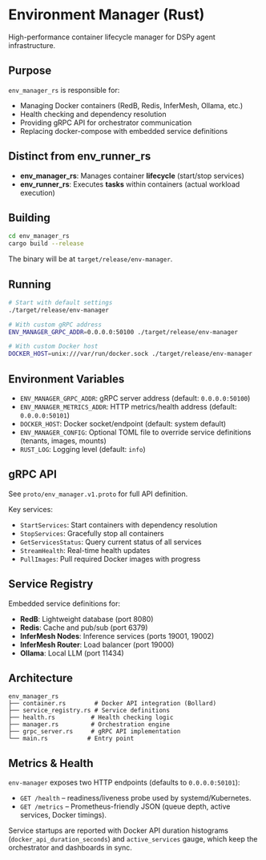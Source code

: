 # Environment Manager (Rust)

High-performance container lifecycle manager for DSPy agent infrastructure.

## Purpose

`env_manager_rs` is responsible for:
- Managing Docker containers (RedB, Redis, InferMesh, Ollama, etc.)
- Health checking and dependency resolution
- Providing gRPC API for orchestrator communication
- Replacing docker-compose with embedded service definitions

## Distinct from env_runner_rs

- **env_manager_rs**: Manages container **lifecycle** (start/stop services)
- **env_runner_rs**: Executes **tasks** within containers (actual workload execution)

## Building

```bash
cd env_manager_rs
cargo build --release
```

The binary will be at `target/release/env-manager`.

## Running

```bash
# Start with default settings
./target/release/env-manager

# With custom gRPC address
ENV_MANAGER_GRPC_ADDR=0.0.0.0:50100 ./target/release/env-manager

# With custom Docker host
DOCKER_HOST=unix:///var/run/docker.sock ./target/release/env-manager
```

## Environment Variables

- `ENV_MANAGER_GRPC_ADDR`: gRPC server address (default: `0.0.0.0:50100`)
- `ENV_MANAGER_METRICS_ADDR`: HTTP metrics/health address (default: `0.0.0.0:50101`)
- `DOCKER_HOST`: Docker socket/endpoint (default: system default)
- `ENV_MANAGER_CONFIG`: Optional TOML file to override service definitions (tenants, images, mounts)
- `RUST_LOG`: Logging level (default: `info`)

## gRPC API

See `proto/env_manager.v1.proto` for full API definition.

Key services:
- `StartServices`: Start containers with dependency resolution
- `StopServices`: Gracefully stop all containers
- `GetServicesStatus`: Query current status of all services
- `StreamHealth`: Real-time health updates
- `PullImages`: Pull required Docker images with progress

## Service Registry

Embedded service definitions for:
- **RedB**: Lightweight database (port 8080)
- **Redis**: Cache and pub/sub (port 6379)
- **InferMesh Nodes**: Inference services (ports 19001, 19002)
- **InferMesh Router**: Load balancer (port 19000)
- **Ollama**: Local LLM (port 11434)

## Architecture

```
env_manager_rs
├── container.rs        # Docker API integration (Bollard)
├── service_registry.rs # Service definitions
├── health.rs          # Health checking logic
├── manager.rs         # Orchestration engine
├── grpc_server.rs     # gRPC API implementation
└── main.rs           # Entry point
```

## Metrics & Health

`env-manager` exposes two HTTP endpoints (defaults to `0.0.0.0:50101`):

- `GET /health` – readiness/liveness probe used by systemd/Kubernetes.
- `GET /metrics` – Prometheus-friendly JSON (queue depth, active services, Docker timings).

Service startups are reported with Docker API duration histograms (`docker_api_duration_seconds`) and `active_services` gauge, which keep the orchestrator and dashboards in sync.

